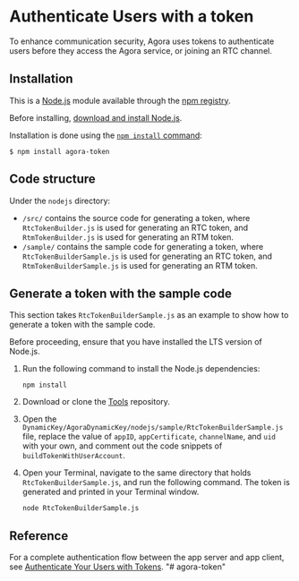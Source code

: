 # Authenticate Users with a token

To enhance communication security, Agora uses tokens to authenticate users before they access the Agora service, or joining an RTC channel.

## Installation

This is a [Node.js](https://nodejs.org/en/) module available through the
[npm registry](https://www.npmjs.com/).

Before installing, [download and install Node.js](https://nodejs.org/en/download/).

Installation is done using the
[`npm install` command](https://docs.npmjs.com/getting-started/installing-npm-packages-locally):

```console
$ npm install agora-token
```

## Code structure

Under the `nodejs` directory:

* `/src/` contains the source code for generating a token, where `RtcTokenBuilder.js` is used for generating an RTC token, and `RtmTokenBuilder.js` is used for generating an RTM token.
* `/sample/` contains the sample code for generating a token, where `RtcTokenBuilderSample.js` is used for generating an RTC token, and `RtmTokenBuilderSample.js` is used for generating an RTM token.

## Generate a token with the sample code

This section takes `RtcTokenBuilderSample.js` as an example to show how to generate a token with the sample code.

Before proceeding, ensure that you have installed the LTS version of Node.js.

1. Run the following command to install the Node.js dependencies:

   ```
   npm install
   ```

2. Download or clone the [Tools](https://github.com/AgoraIO/Tools) repository.

3. Open the `DynamicKey/AgoraDynamicKey/nodejs/sample/RtcTokenBuilderSample.js` file, replace the value of `appID`, `appCertificate`, `channelName`, and `uid` with your own, and comment out the code snippets of `buildTokenWithUserAccount`.

4. Open your Terminal, navigate to the same directory that holds `RtcTokenBuilderSample.js`, and run the following command. The token is generated and printed in your Terminal window.

   ```
   node RtcTokenBuilderSample.js
   ```

## Reference

For a complete authentication flow between the app server and app client, see [Authenticate Your Users with Tokens]().
"# agora-token" 
